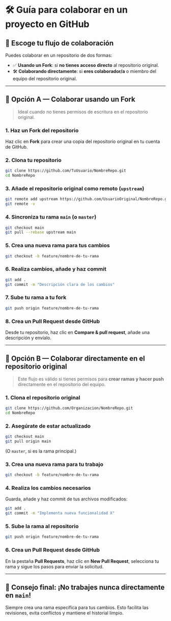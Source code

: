 # 🛠️ Guía para colaborar en un proyecto en GitHub

## 👥 Escoge tu flujo de colaboración

Puedes colaborar en un repositorio de dos formas:

- ✅ **Usando un Fork**: si **no tienes acceso directo** al repositorio original.
- 🛠️ **Colaborando directamente**: si **eres colaborador/a** o miembro del equipo del repositorio original.

---

## 🔁 Opción A — Colaborar usando un Fork

> Ideal cuando no tienes permisos de escritura en el repositorio original.

### 1. Haz un Fork del repositorio
Haz clic en **Fork** para crear una copia del repositorio original en tu cuenta de GitHub.

### 2. Clona tu repositorio

```bash
git clone https://github.com/TuUsuario/NombreRepo.git
cd NombreRepo
```

### 3. Añade el repositorio original como remoto (`upstream`)

```bash
git remote add upstream https://github.com/UsuarioOriginal/NombreRepo.git
git remote -v
```

### 4. Sincroniza tu rama `main` (o `master`)

```bash
git checkout main
git pull --rebase upstream main
```

### 5. Crea una nueva rama para tus cambios

```bash
git checkout -b feature/nombre-de-tu-rama
```

### 6. Realiza cambios, añade y haz commit

```bash
git add .
git commit -m "Descripción clara de los cambios"
```

### 7. Sube tu rama a tu fork

```bash
git push origin feature/nombre-de-tu-rama
```

### 8. Crea un Pull Request desde GitHub

Desde tu repositorio, haz clic en **Compare & pull request**, añade una descripción y envíalo.

---

## 🔧 Opción B — Colaborar directamente en el repositorio original

> Este flujo es válido si tienes permisos para **crear ramas y hacer push** directamente en el repositorio del equipo.

### 1. Clona el repositorio original

```bash
git clone https://github.com/Organizacion/NombreRepo.git
cd NombreRepo
```

### 2. Asegúrate de estar actualizado

```bash
git checkout main
git pull origin main
```

(O `master`, si es la rama principal.)

### 3. Crea una nueva rama para tu trabajo

```bash
git checkout -b feature/nombre-de-tu-rama
```

### 4. Realiza los cambios necesarios

Guarda, añade y haz commit de tus archivos modificados:

```bash
git add .
git commit -m "Implementa nueva funcionalidad X"
```

### 5. Sube la rama al repositorio

```bash
git push origin feature/nombre-de-tu-rama
```

### 6. Crea un Pull Request desde GitHub

En la pestaña **Pull Requests**, haz clic en **New Pull Request**, selecciona tu rama y sigue los pasos para enviar la solicitud.

---

## 🧼 Consejo final: ¡No trabajes nunca directamente en `main`!

Siempre crea una rama específica para tus cambios. Esto facilita las revisiones, evita conflictos y mantiene el historial limpio.

